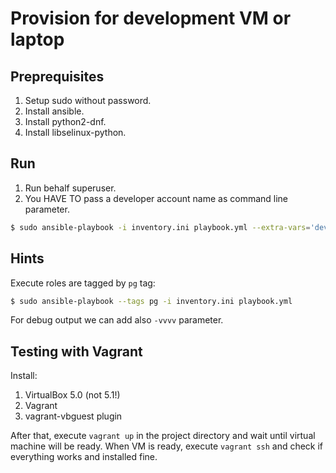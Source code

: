 # Provision for development VM or laptop

## Preprequisites

1. Setup sudo without password.
2. Install ansible.
3. Install python2-dnf.
4. Install libselinux-python.

## Run

1. Run behalf superuser.
2. You HAVE TO pass a developer account name as command line parameter.

```bash
$ sudo ansible-playbook -i inventory.ini playbook.yml --extra-vars='dev_user=johndoe'
```

## Hints

Execute roles are tagged by `pg` tag:

```bash
$ sudo ansible-playbook --tags pg -i inventory.ini playbook.yml
```

For debug output we can add also `-vvvv` parameter.

## Testing with Vagrant

Install:

1. VirtualBox 5.0 (not 5.1!)
2. Vagrant
3. vagrant-vbguest plugin

After that, execute `vagrant up` in the project directory and wait until virtual machine will be ready.
When VM is ready, execute `vagrant ssh` and check if everything works and installed fine.
